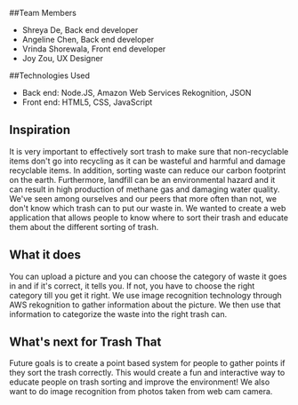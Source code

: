 
##Team Members
* Shreya De, Back end developer
* Angeline Chen, Back end developer
* Vrinda Shorewala, Front end developer
* Joy Zou, UX Designer

##Technologies Used
* Back end: Node.JS, Amazon Web Services Rekognition, JSON
* Front end: HTML5, CSS, JavaScript


## Inspiration
It is very important to effectively sort trash to make sure that non-recyclable items don't go into recycling as it can be wasteful and harmful and damage recyclable items. In addition, sorting waste can reduce our carbon footprint on the earth. Furthermore, landfill can be an environmental hazard and it can result in high production of methane gas and damaging water quality. We've seen among ourselves and our peers that more often than not, we don't know which trash can to put our waste in. We wanted to create a web application that allows people to know where to sort their trash and educate them about the different sorting of trash. 

## What it does
You can upload a picture and you can choose the category of waste it goes in and if it's correct, it tells you. If not, you have to choose the right category till you get it right. We use image recognition technology through AWS rekognition to gather information about the picture. We then use that information to categorize the waste into the right trash can.

## What's next for Trash That
Future goals is to create a point based system for people to gather points if they sort the trash correctly. This would create a fun and interactive way to educate people on trash sorting and improve the environment! We also want to do image recognition from photos taken from web cam camera.
